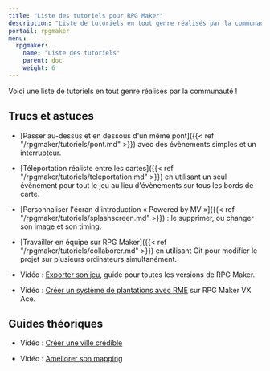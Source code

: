 ```yaml
---
title: "Liste des tutoriels pour RPG Maker"
description: "Liste de tutoriels en tout genre réalisés par la communauté."
portail: rpgmaker
menu:
  rpgmaker:
    name: "Liste des tutoriels"
    parent: doc
    weight: 6
---
```


Voici une liste de tutoriels en tout genre réalisés par la communauté !

## Trucs et astuces

- [Passer au-dessus et en dessous d'un même pont]({{< ref "/rpgmaker/tutoriels/pont.md" >}}) avec des évènements simples et un interrupteur.

- [Téléportation réaliste entre les cartes]({{< ref "/rpgmaker/tutoriels/teleportation.md" >}}) en utilisant un seul évènement pour tout le jeu au lieu d'évènements sur tous les bords de carte.

- [Personnaliser l'écran d'introduction « Powered by MV »]({{< ref "/rpgmaker/tutoriels/splashscreen.md" >}}) : le supprimer, ou changer son image et son timing.

- [Travailler en équipe sur RPG Maker]({{< ref "/rpgmaker/tutoriels/collaborer.md" >}}) en utilisant Git pour modifier le projet sur plusieurs ordinateurs simultanément.

- Vidéo : [Exporter son jeu](https://www.youtube.com/watch?v=LFyPmIrvHFM), guide pour toutes les versions de RPG Maker.

- Vidéo : [Créer un système de plantations avec RME](https://www.youtube.com/watch?v=nHwSuBDEDhI) sur RPG Maker VX Ace.

## Guides théoriques

- Vidéo : [Créer une ville crédible](https://www.youtube.com/watch?v=MgbMOXXk2KE)

- Vidéo : [Améliorer son mapping](https://www.youtube.com/watch?v=Y_QFv_WgxGo)